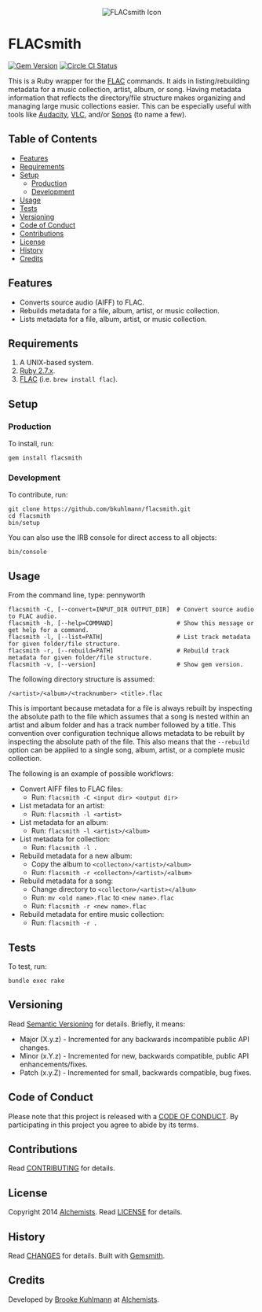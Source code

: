 <p align="center">
  <img src="https://www.alchemists.io/images/projects/FLACsmith/icon.png" alt="FLACsmith Icon"/>
</p>

# FLACsmith

[![Gem Version](https://badge.fury.io/rb/flacsmith.svg)](http://badge.fury.io/rb/flacsmith)
[![Circle CI Status](https://circleci.com/gh/bkuhlmann/flacsmith.svg?style=svg)](https://circleci.com/gh/bkuhlmann/flacsmith)

This is a Ruby wrapper for the [FLAC](https://xiph.org/flac) commands. It aids in listing/rebuilding
metadata for a music collection, artist, album, or song. Having metadata information that reflects
the directory/file structure makes organizing and managing large music collections easier. This can
be especially useful with tools like [Audacity](http://audacity.sourceforge.net),
[VLC](https://www.videolan.org/vlc/index.html), and/or [Sonos](http://www.sonos.com) (to name a
few).

<!-- Tocer[start]: Auto-generated, don't remove. -->

## Table of Contents

  - [Features](#features)
  - [Requirements](#requirements)
  - [Setup](#setup)
    - [Production](#production)
    - [Development](#development)
  - [Usage](#usage)
  - [Tests](#tests)
  - [Versioning](#versioning)
  - [Code of Conduct](#code-of-conduct)
  - [Contributions](#contributions)
  - [License](#license)
  - [History](#history)
  - [Credits](#credits)

<!-- Tocer[finish]: Auto-generated, don't remove. -->

## Features

- Converts source audio (AIFF) to FLAC.
- Rebuilds metadata for a file, album, artist, or music collection.
- Lists metadata for a file, album, artist, or music collection.

## Requirements

1. A UNIX-based system.
1. [Ruby 2.7.x](https://www.ruby-lang.org).
1. [FLAC](https://xiph.org/flac) (i.e. `brew install flac`).

## Setup

### Production

To install, run:

    gem install flacsmith

### Development

To contribute, run:

    git clone https://github.com/bkuhlmann/flacsmith.git
    cd flacsmith
    bin/setup

You can also use the IRB console for direct access to all objects:

    bin/console

## Usage

From the command line, type: pennyworth

    flacsmith -C, [--convert=INPUT_DIR OUTPUT_DIR]  # Convert source audio to FLAC audio.
    flacsmith -h, [--help=COMMAND]                  # Show this message or get help for a command.
    flacsmith -l, [--list=PATH]                     # List track metadata for given folder/file structure.
    flacsmith -r, [--rebuild=PATH]                  # Rebuild track metadata for given folder/file structure.
    flacsmith -v, [--version]                       # Show gem version.

The following directory structure is assumed:

    /<artist>/<album>/<tracknumber> <title>.flac

This is important because metadata for a file is always rebuilt by inspecting the absolute path to
the file which assumes that a song is nested within an artist and album folder and has a track
number followed by a title. This convention over configuration technique allows metadata to be
rebuilt by inspecting the absolute path of the file. This also means that the `--rebuild` option can
be applied to a single song, album, artist, or a complete music collection.

The following is an example of possible workflows:

- Convert AIFF files to FLAC files:
  - Run: `flacsmith -C <input dir> <output dir>`
- List metadata for an artist:
  - Run: `flacsmith -l <artist>`
- List metadata for an album:
  - Run: `flacsmith -l <artist>/<album>`
- List metadata for collection:
  - Run: `flacsmith -l .`
- Rebuild metadata for a new album:
  - Copy the album to `<collecton>/<artist>/<album>`
  - Run: `flacsmith -r <collecton>/<artist>/<album>`
- Rebuild metadata for a song:
  - Change directory to `<collecton>/<artist></album>`
  - Run: `mv <old name>.flac` to `<new name>.flac`
  - Run: `flacsmith -r <new name>.flac`
- Rebuild metadata for entire music collection:
  - Run: `flacsmith -r .`

## Tests

To test, run:

    bundle exec rake

## Versioning

Read [Semantic Versioning](https://semver.org) for details. Briefly, it means:

- Major (X.y.z) - Incremented for any backwards incompatible public API changes.
- Minor (x.Y.z) - Incremented for new, backwards compatible, public API enhancements/fixes.
- Patch (x.y.Z) - Incremented for small, backwards compatible, bug fixes.

## Code of Conduct

Please note that this project is released with a [CODE OF CONDUCT](CODE_OF_CONDUCT.md). By
participating in this project you agree to abide by its terms.

## Contributions

Read [CONTRIBUTING](CONTRIBUTING.md) for details.

## License

Copyright 2014 [Alchemists](https://www.alchemists.io).
Read [LICENSE](LICENSE.md) for details.

## History

Read [CHANGES](CHANGES.md) for details.
Built with [Gemsmith](https://github.com/bkuhlmann/gemsmith).

## Credits

Developed by [Brooke Kuhlmann](https://www.alchemists.io) at
[Alchemists](https://www.alchemists.io).
